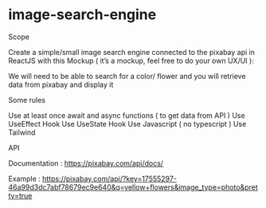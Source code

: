 # image-search-engine

Scope

Create a simple/small image search engine connected to the pixabay api in ReactJS with this Mockup ( it’s a mockup, feel free to do your own UX/UI ): 

We will need to be able to search for a color/ flower and you will retrieve data from pixabay and display it 

Some rules

Use at least once await and async functions ( to get data from API ) 
Use UseEffect Hook
Use UseState Hook
Use Javascript ( no typescript )
Use Tailwind

API


Documentation : https://pixabay.com/api/docs/

Example : 
https://pixabay.com/api/?key=17555297-46a99d3dc7abf78679ec9e640&q=yellow+flowers&image_type=photo&pretty=true

